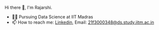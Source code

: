 Hi there 👋, I'm Rajarshi.

- 🙇‍♂️ Pursuing Data Science at IIT Madras
- 📫 How to reach me: [Linkedin](https://www.linkedin.com/in/rajarshi-roy-ceo/), Email: 21f3000348@ds.study.iitm.ac.in
